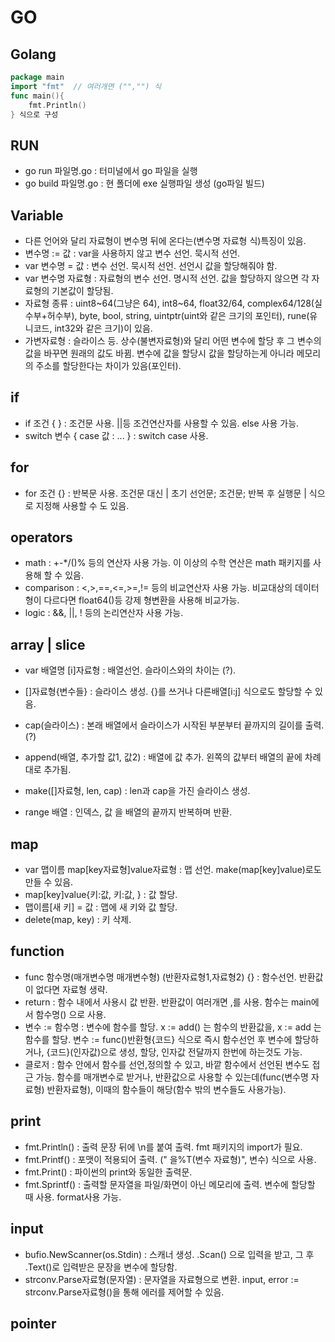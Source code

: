 # GO
## Golang
```go
package main
import "fmt"  // 여러개면 ("","") 식
func main(){ 
    fmt.Println() 
} 식으로 구성 
```

## RUN
- go run 파일명.go : 터미널에서 go 파일을 실행
- go build 파일명.go : 현 폴더에 exe 실행파일 생성 (go파일 빌드)

## Variable
- 다른 언어와 달리 자료형이 변수명 뒤에 온다는(변수명 자료형 식)특징이 있음.
- 변수명 := 값 : var을 사용하지 않고 변수 선언. 묵시적 선언.
- var 변수명 = 값 : 변수 선언. 묵시적 선언. 선언시 값을 할당해줘야 함.
- var 변수명 자료형 : 자료형의 변수 선언. 명시적 선언. 값을 할당하지 않으면 각 자료형의 기본값이 할당됨.  
- 자료형 종류 : uint8~64(그냥은 64), int8~64, float32/64, complex64/128(실수부+허수부), byte, bool, string,
                uintptr(uint와 같은 크기의 포인터), rune(유니코드, int32와 같은 크기)이 있음.
- 가변자료형 : 슬라이스 등. 상수(불변자료형)와 달리 어떤 변수에 할당 후 그 변수의 값을 바꾸면 원래의 값도 바뀜. 
  변수에 값을 할당시 값을 할당하는게 아니라 메모리의 주소를 할당한다는 차이가 있음(포인터).


## if
- if 조건 { } : 조건문 사용. ||등 조건연산자를 사용할 수 있음. else 사용 가능.
- switch 변수 { case 값 : ... } : switch case 사용.

## for
- for 조건 {} : 반복문 사용. 조건문 대신 | 초기 선언문; 조건문; 반복 후 실행문 | 식으로 지정해 사용할 수 도 있음.

## operators
- math : +-*/()% 등의 연산자 사용 가능. 이 이상의 수학 연산은 math 패키지를 사용해 할 수 있음.
- comparison : <,>,==,<=,>=,!= 등의 비교연산자 사용 가능. 비교대상의 데이터 형이 다르다면 float64()등 강제 형변환을 사용해 비교가능.
- logic : &&, ||, ! 등의 논리연산자 사용 가능. 


## array | slice
- var 배열명 [i]자료형 : 배열선언. 슬라이스와의 차이는 (?).
- []자료형{변수들} : 슬라이스 생성. {}를 쓰거나 다른배열[i:j] 식으로도 할당할 수 있음. 
- cap(슬라이스) : 본래 배열에서 슬라이스가 시작된 부분부터 끝까지의 길이를 출력. (?)

- append(배열, 추가할 값1, 값2) : 배열에 값 추가. 왼쪽의 값부터 배열의 끝에 차례대로 추가됨.
- make([]자료형, len, cap) : len과 cap을 가진 슬라이스 생성. 
- range 배열 : 인덱스, 값 을 배열의 끝까지 반복하며 반환. 

## map
- var 맵이름 map[key자료형]value자료형 : 맵 선언. make(map[key]value)로도 만들 수 있음.
- map[key]value{키:값, 키:값, } : 값 할당.
- 맵이름[새 키] = 값 : 맵에 새 키와 값 할당.
- delete(map, key) : 키 삭제. 


## function
- func 함수명(매개변수명 매개변수형) (반환자료형1,자료형2) {} : 함수선언. 반환값이 없다면 자료형 생략.
- return : 함수 내에서 사용시 값 반환. 반환값이 여러개면 ,를 사용. 함수는 main에서 함수명() 으로 사용.
- 변수 := 함수명 : 변수에 함수를 할당. x := add() 는 함수의 반환값을, x := add 는 함수를 할당. 
  변수 := func()반환형{코드} 식으로 즉시 함수선언 후 변수에 할당하거나, {코드}(인자값)으로 생성, 할당, 인자값 전달까지 한번에 하는것도 가능.
- 클로저 : 함수 안에서 함수를 선언,정의할 수 있고, 바깥 함수에서 선언된 변수도 접근 가능.
  함수를 매개변수로 받거나, 반환값으로 사용할 수 있는데(func(변수명 자료형) 반환자료형), 이때의 함수들이 해당(함수 밖의 변수들도 사용가능).

## print
- fmt.Println() : 출력 문장 뒤에 \n를 붙여 출력. fmt 패키지의 import가 필요.
- fmt.Printf() : 포맷이 적용되어 출력. (" 을%T(변수 자료형)", 변수) 식으로 사용. 
- fmt.Print() : 파이썬의 print와 동일한 출력문.
- fmt.Sprintf() : 출력할 문자열을 파일/화면이 아닌 메모리에 출력. 변수에 할당할 때 사용. format사용 가능.

## input
- bufio.NewScanner(os.Stdin) : 스캐너 생성. .Scan() 으로 입력을 받고, 그 후 .Text()로 입력받은 문장을 변수에 할당함.
- strconv.Parse자료형(문자열) : 문자열을 자료형으로 변환. input, error := strconv.Parse자료형()을 통해 에러를 제어할 수 있음.

## pointer

